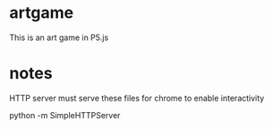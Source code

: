 artgame
=======

This is an art game in P5.js

notes
=====

HTTP server must serve these files for chrome to enable interactivity

python -m SimpleHTTPServer

